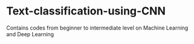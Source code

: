 # Text-classification-using-CNN
Contains codes from beginner to intermediate level on Machine Learning and Deep Learning
